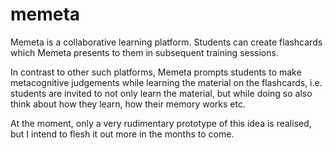 # memeta

Memeta is a collaborative learning platform. Students can create flashcards which Memeta presents to them in subsequent training sessions. 

In contrast to other such platforms, Memeta prompts students to make metacognitive judgements while learning the material on the flashcards, i.e.
students are invited to not only learn the material, but while doing so also think about how they learn, how their memory works etc.

At the moment, only a very rudimentary prototype of this idea is realised, but I intend to flesh it out more in the months to come.
